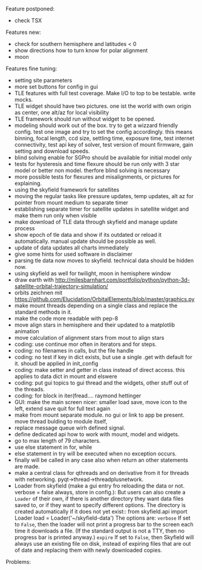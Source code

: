Feature postponed:
- check TSX

Features new:
- check for southern hemisphere and latitudes < 0
- show directions how to turn know for polar alignment
- moon

Features fine tuning:
- setting site parameters
- more set buttons for config in gui
- TLE features with full test coverage. Make I/O to top to be testable. write mocks.
- TLE widget should have two pictures. one ist the world with own origin as center, one alt/az for local visibility
- TLE framework should run without widget to be opened.
- modeling should work out of the box. try to get a wizzard friendly config. test one image and try to set the config
  accordingly. this means binning, focal length, ccd size, settling time, exposure time, test internet connectivity, test 
  api key of solver, test version of mount firmware, gain setting and download speeds.
- blind solving enable for SGPro should be available for initial model only
- tests for hysteresis and time flexure should be run only with 3 star model or better non model. therfore blind solving 
  is necessary
- more possible tests for flexures and misalignments, or pictures for explaining.
- using the skyfield framework for satellites 
- moving the regular tasks like pressure updates, temp updates, alt az for pointer from mount medium to separate timer
- establishing separate timer for satellite updates in satellite widget and make them run only when visible
- make download of TLE data through skyfield and manage update process
- show epoch of tle data and show if its outdated or reload it automatically. manual update should be possible as well.
- update of data updates all charts immediately
- give some hints for used software in disclaimer 
- parsing tle data now moves to skyfield. technical data should be hidden now.
- using skyfield as well for twilight, moon in hemisphere window
- draw earth with http://milesbarnhart.com/portfolio/python/python-3d-satellite-orbital-trajectory-simulation/
- orbits zeichnen mit https://github.com/Elucidation/OrbitalElements/blob/master/graphics.py
- make mount threads depending on a single class and replace the standard methods in it.
- make the code more readable with pep-8
- move align stars in hemisphere and their updated to a matplotlib animation
- move calculation of alignment stars from mout to align stars
- coding: use continue mor often in iterators and for steps.
- coding: no filenames in calls, but the file handle
- coding: no test if key in dict exists, but use a single .get with default for it. shoudl be applied in init_config
- coding: make setter and getter in class instead of direct access. this applies to data dict in mount and elswere
- coding: put gui topics to gui thread and the widgets, other stuff out of the threads.
- coding: for block in iter(fread.... raymond hettinger
- GUI: make the main screen nicer: smaller load save, move icon to the left, extend save quit for full text again
- make from mount separate module. no gui or link to app be present. move thread bulding to module itself, 
- replace message queue wirh defined signal.
- define dedicated api how to work with mount, model and widgets.
- go to max length of 79 characters.
- use else statement in for, while
- else statement in try will be executed when no exception occurs.
- finally will be called in any case also when return an other statements are made.
- make a central class for qthreads and on derivative from it for threads with networking. pyqt->thread->threadplusnetwork.
- Loader from skyfield (make a gui entry fro reloading the data or not. verbose = false always, store in config.):
    But users can also create a `Loader` of their own, if there is
    another directory they want data files saved to, or if they want to
    specify different options.  The directory is created automatically
    if it does not yet exist::
        from skyfield.api import Loader
        load = Loader('~/skyfield-data')
    The options are:
    ``verbose``
      If set to ``False``, then the loader will not print a progress bar
      to the screen each time it downloads a file.  (If the standard
      output is not a TTY, then no progress bar is printed anyway.)
    ``expire``
      If set to ``False``, then Skyfield will always use an existing
      file on disk, instead of expiring files that are out of date and
      replacing them with newly downloaded copies.


Problems:



